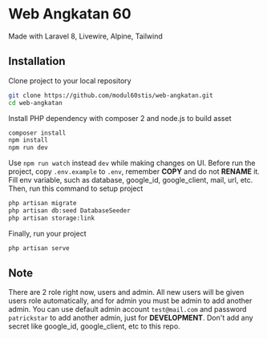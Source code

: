 # Web Angkatan 60

Made with Laravel 8, Livewire, Alpine, Tailwind

## Installation

Clone project to your local repository

```bash
git clone https://github.com/modul60stis/web-angkatan.git
cd web-angkatan
```

Install PHP dependency with composer 2 and node.js to build asset

```bash
composer install
npm install
npm run dev
```

Use `npm run watch` instead `dev` while making changes on UI. Before run the project, copy `.env.example` to `.env`, remember **COPY** and do not **RENAME** it. Fill env variable, such as database, google_id, google_client, mail, url, etc. Then, run this command to setup project

```bash
php artisan migrate
php artisan db:seed DatabaseSeeder
php artisan storage:link
```

Finally, run your project

```bash
php artisan serve
```

## Note

There are 2 role right now, users and admin. All new users will be given users role automatically, and for admin you must be admin to add another admin. You can use default admin account `test@mail.com` and password `patrickstar` to add another admin, just for **DEVELOPMENT**. Don't add any secret like google_id, google_client, etc to this repo.